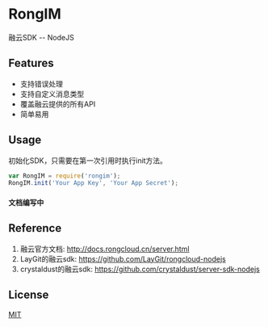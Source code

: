 # RongIM
融云SDK -- NodeJS

## Features

  * 支持错误处理
  * 支持自定义消息类型
  * 覆盖融云提供的所有API
  * 简单易用

## Usage

初始化SDK，只需要在第一次引用时执行init方法。
```js
var RongIM = require('rongim');
RongIM.init('Your App Key', 'Your App Secret');
```

#### 文档编写中

## Reference

  1. 融云官方文档: <http://docs.rongcloud.cn/server.html>
  2. LayGit的融云sdk: <https://github.com/LayGit/rongcloud-nodejs>
  3. crystaldust的融云sdk: <https://github.com/crystaldust/server-sdk-nodejs>

## License

  [MIT](LICENSE)
